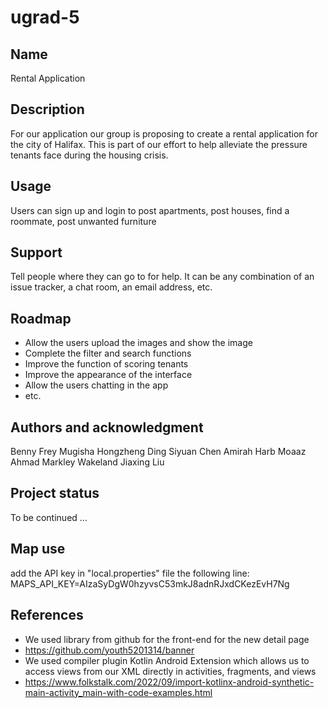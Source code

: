 # ugrad-5

## Name
Rental Application

## Description
For our application our group is proposing to create a rental application for the city of Halifax. This is part of our effort to help alleviate the pressure tenants face during the housing crisis. 

## Usage
Users can sign up and login to post apartments, post houses, find a roommate, post unwanted furniture

## Support
Tell people where they can go to for help. It can be any combination of an issue tracker, a chat room, an email address, etc.

## Roadmap
- Allow the users upload the images and show the image
- Complete the filter and search functions
- Improve the function of scoring tenants
- Improve the appearance of the interface
- Allow the users chatting in the app
- etc.

## Authors and acknowledgment
Benny Frey Mugisha
Hongzheng Ding
Siyuan Chen
Amirah Harb
Moaaz Ahmad
Markley Wakeland
Jiaxing Liu

## Project status
To be continued ...

## Map use
add the API key in "local.properties" file the following line:
MAPS_API_KEY=AIzaSyDgW0hzyvsC53mkJ8adnRJxdCKezEvH7Ng

## References
- We used library from github for the front-end for the new detail page
- https://github.com/youth5201314/banner
- We used compiler plugin Kotlin Android Extension which allows us to access views from our XML directly in activities, fragments, and views
- https://www.folkstalk.com/2022/09/import-kotlinx-android-synthetic-main-activity_main-with-code-examples.html